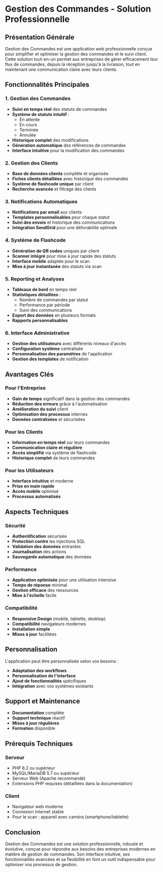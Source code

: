 # Gestion des Commandes - Solution Professionnelle

## Présentation Générale

Gestion des Commandes est une application web professionnelle conçue pour simplifier et optimiser la gestion des commandes et le suivi client. Cette solution tout-en-un permet aux entreprises de gérer efficacement leur flux de commandes, depuis la réception jusqu'à la livraison, tout en maintenant une communication claire avec leurs clients.

## Fonctionnalités Principales

### 1. Gestion des Commandes
- **Suivi en temps réel** des statuts de commandes
- **Système de statuts intuitif** :
  - En attente
  - En cours
  - Terminée
  - Annulée
- **Historique complet** des modifications
- **Génération automatique** des références de commandes
- **Interface intuitive** pour la modification des commandes

### 2. Gestion des Clients
- **Base de données clients** complète et organisée
- **Fiches clients détaillées** avec historique des commandes
- **Système de flashcode unique** par client
- **Recherche avancée** et filtrage des clients

### 3. Notifications Automatiques
- **Notifications par email** aux clients
- **Templates personnalisables** pour chaque statut
- **Suivi des envois** et historique des communications
- **Intégration SendGrid** pour une délivrabilité optimale

### 4. Système de Flashcode
- **Génération de QR codes** uniques par client
- **Scanner intégré** pour mise à jour rapide des statuts
- **Interface mobile** adaptée pour le scan
- **Mise à jour instantanée** des statuts via scan

### 5. Reporting et Analyses
- **Tableaux de bord** en temps réel
- **Statistiques détaillées** :
  - Nombre de commandes par statut
  - Performance par période
  - Suivi des communications
- **Export des données** en plusieurs formats
- **Rapports personnalisables**

### 6. Interface Administrative
- **Gestion des utilisateurs** avec différents niveaux d'accès
- **Configuration système** centralisée
- **Personnalisation des paramètres** de l'application
- **Gestion des templates** de notification

## Avantages Clés

### Pour l'Entreprise
- **Gain de temps** significatif dans la gestion des commandes
- **Réduction des erreurs** grâce à l'automatisation
- **Amélioration du suivi** client
- **Optimisation des processus** internes
- **Données centralisées** et sécurisées

### Pour les Clients
- **Information en temps réel** sur leurs commandes
- **Communication claire et régulière**
- **Accès simplifié** via système de flashcode
- **Historique complet** de leurs commandes

### Pour les Utilisateurs
- **Interface intuitive** et moderne
- **Prise en main rapide**
- **Accès mobile** optimisé
- **Processus automatisés**

## Aspects Techniques

### Sécurité
- **Authentification** sécurisée
- **Protection contre** les injections SQL
- **Validation des données** entrantes
- **Journalisation** des actions
- **Sauvegarde automatique** des données

### Performance
- **Application optimisée** pour une utilisation intensive
- **Temps de réponse** minimal
- **Gestion efficace** des ressources
- **Mise à l'échelle** facile

### Compatibilité
- **Responsive Design** (mobile, tablette, desktop)
- **Compatibilité** navigateurs modernes
- **Installation simple**
- **Mises à jour** facilitées

## Personnalisation

L'application peut être personnalisée selon vos besoins :
- **Adaptation des workflows**
- **Personnalisation de l'interface**
- **Ajout de fonctionnalités** spécifiques
- **Intégration** avec vos systèmes existants

## Support et Maintenance

- **Documentation** complète
- **Support technique** réactif
- **Mises à jour régulières**
- **Formation** disponible

## Prérequis Techniques

### Serveur
- PHP 8.2 ou supérieur
- MySQL/MariaDB 5.7 ou supérieur
- Serveur Web (Apache recommandé)
- Extensions PHP requises (détaillées dans la documentation)

### Client
- Navigateur web moderne
- Connexion Internet stable
- Pour le scan : appareil avec caméra (smartphone/tablette)

## Conclusion

Gestion des Commandes est une solution professionnelle, robuste et évolutive, conçue pour répondre aux besoins des entreprises modernes en matière de gestion de commandes. Son interface intuitive, ses fonctionnalités avancées et sa flexibilité en font un outil indispensable pour optimiser vos processus de gestion. 